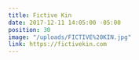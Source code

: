 ```yaml
---
title: Fictive Kin
date: 2017-12-11 14:05:00 -05:00
position: 30
image: "/uploads/FICTIVE%20KIN.jpg"
link: https://fictivekin.com
---
```


